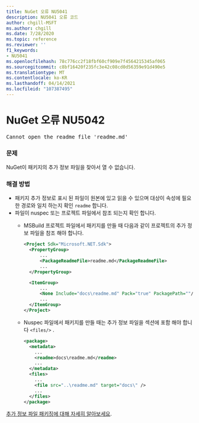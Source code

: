 ```yaml
---
title: NuGet 오류 NU5041
description: NU5041 오류 코드
author: chgill-MSFT
ms.author: chgill
ms.date: 7/28/2020
ms.topic: reference
ms.reviewer: ''
f1_keywords:
- NU5041
ms.openlocfilehash: 78c776cc2f18fbf60cf909e7f4564215345af065
ms.sourcegitcommit: c8bf16420f235fc3e42c08cd0d56359e91d490e5
ms.translationtype: MT
ms.contentlocale: ko-KR
ms.lasthandoff: 04/14/2021
ms.locfileid: "107387495"
---
```

# <a name="nuget-error-nu5042"></a>NuGet 오류 NU5042

<pre>Cannot open the readme file 'readme.md'</pre>


### <a name="issue"></a>문제

NuGet이 패키지의 추가 정보 파일을 찾아서 열 수 없습니다.


### <a name="solution"></a>해결 방법

- 패키지 추가 정보로 표시 된 파일이 원본에 있고 읽을 수 있으며 대상이 속성에 필요한 경로와 일치 하는지 확인 `readme` 합니다.
- 파일이 nuspec 또는 프로젝트 파일에서 참조 되는지 확인 합니다.
  * MSBuild 프로젝트 파일에서 패키지를 만들 때 다음과 같이 프로젝트의 추가 정보 파일을 참조 해야 합니다.

    ```xml
    <Project Sdk="Microsoft.NET.Sdk">
      <PropertyGroup>
          ...
          <PackageReadmeFile>readme.md</PackageReadmeFile>
          ...
      </PropertyGroup>

      <ItemGroup>
          ...
          <None Include="docs\readme.md" Pack="true" PackagePath=""/>
          ...
      </ItemGroup>
    </Project>
    ```

  * Nuspec 파일에서 패키지를 만들 때는 추가 정보 파일을 섹션에 포함 해야 합니다 `<files/>` .

    ```xml
    <package>
      <metadata>
        ...
        <readme>docs\readme.md</readme>
        ...
      </metadata>
      <files>
        ...
        <file src="..\readme.md" target="docs\" />
        ...
      </files>
    </package>
    ```

[추가 정보 파일 패키징에 대해 자세히 알아보세요](../msbuild-targets.md#packagereadmefile).
